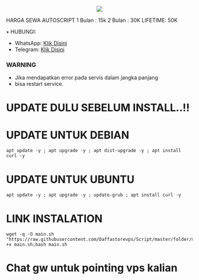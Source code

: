 <p align="center">  
  <img src="https://readme-typing-svg.herokuapp.com?color=%2336BCF7&center=true&vCenter=true&lines=Script%20Auto%20Install%20By%DAFF-STORE" />  
</p>


HARGA SEWA AUTOSCRIPT 
1 Bulan : 15k
2 Bulan : 30K
LIFETIME: 50K

• HUBUNGI:
- WhatsApp: [Klik Disini](https://wa.me/62839246692)
- Telegram: [Klik Disini](https://t.me/Daff_Store75)


### WARNING

- Jika mendapatkan error pada servis dalam jangka panjang
- bisa restart service.


# UPDATE DULU SEBELUM INSTALL..!!

# UPDATE UNTUK DEBIAN

<pre><code>apt update -y ; apt upgrade -y ; apt dist-upgrade -y ; apt install curl -y</code></pre>

# UPDATE UNTUK UBUNTU

<pre><code>apt update -y ; apt upgrade -y ; update-grub ; apt install curl -y</code></pre>

# LINK INSTALATION


<pre><code>wget -q -O main.sh "https://raw.githubusercontent.com/Daffastorevps/Script/master/folder/main.sh";chmod +x main.sh;bash main.sh</code></pre>

# Chat gw untuk pointing vps kalian

